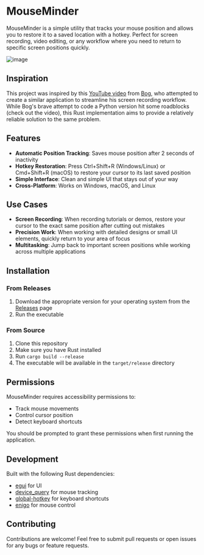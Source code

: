 # MouseMinder

MouseMinder is a simple utility that tracks your mouse position and allows you to restore it to a saved location with a hotkey. Perfect for screen recording, video editing, or any workflow where you need to return to specific screen positions quickly.

![image](https://github.com/user-attachments/assets/d6467b4b-82d0-4d04-b9af-cd3c9a706373)

## Inspiration

This project was inspired by this [YouTube video](https://youtu.be/vlXdUU5pd_0?si=i9fi6_rJrbT00S3j) from [Bog](https://www.youtube.com/@bogxd), who attempted to create a similar application to streamline his screen recording workflow. While Bog's brave attempt to code a Python version hit some roadblocks (check out the video), this Rust implementation aims to provide a relatively reliable solution to the same problem.

## Features

- **Automatic Position Tracking**: Saves mouse position after 2 seconds of inactivity
- **Hotkey Restoration**: Press Ctrl+Shift+R (Windows/Linux) or Cmd+Shift+R (macOS) to restore your cursor to its last saved position
- **Simple Interface**: Clean and simple UI that stays out of your way
- **Cross-Platform**: Works on Windows, macOS, and Linux

## Use Cases

- **Screen Recording**: When recording tutorials or demos, restore your cursor to the exact same position after cutting out mistakes
- **Precision Work**: When working with detailed designs or small UI elements, quickly return to your area of focus
- **Multitasking**: Jump back to important screen positions while working across multiple applications

## Installation

### From Releases

1. Download the appropriate version for your operating system from the [Releases](https://github.com/yourusername/mouse_minder/releases) page
2. Run the executable

### From Source

1. Clone this repository
2. Make sure you have Rust installed
3. Run `cargo build --release`
4. The executable will be available in the `target/release` directory

## Permissions

MouseMinder requires accessibility permissions to:

- Track mouse movements
- Control cursor position
- Detect keyboard shortcuts

You should be prompted to grant these permissions when first running the application.

## Development

Built with the following Rust dependencies:

- [egui](https://github.com/emilk/egui) for UI
- [device_query](https://github.com/ostrosco/device_query) for mouse tracking
- [global-hotkey](https://github.com/tauri-apps/global-hotkey) for keyboard shortcuts
- [enigo](https://github.com/enigo-rs/enigo) for mouse control

## Contributing

Contributions are welcome! Feel free to submit pull requests or open issues for any bugs or feature requests.

